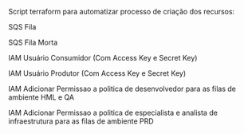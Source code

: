 Script terraform para automatizar processo de criação dos recursos:

SQS Fila

SQS Fila Morta

IAM Usuário Consumidor (Com Access Key e Secret Key)

IAM Usuário Produtor (Com Access Key e Secret Key)

IAM Adicionar Permissao a politica de desenvolvedor para as filas de ambiente HML e QA

IAM Adicionar Permissao a politica de especialista e analista de infraestrutura para as filas de ambiente PRD
